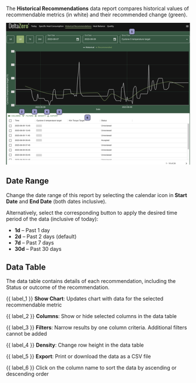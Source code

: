 The **Historical Recommendations** data report compares historical values of recommendable metrics (in white) and their recommended change (green). 

![Historical Recommendations](../_assets/media/screenshots/reports/historical_recommendations.png)

## Date Range

Change the date range of this report by selecting the calendar icon in **Start Date** and **End Date** (both dates inclusive).

Alternatively, select the corresponding button to apply the desired time period of the data (inclusive of today):

- **1d** – Past 1 day
- **2d** – Past 2 days (default)
- **7d** – Past 7 days
- **30d** – Past 30 days

## Data Table

The data table contains details of each recommendation, including the Status or outcome of the recommendation.

{{ label_1 }} **Show Chart**: Updates chart with data for the selected recommendable metric

{{ label_2 }} **Columns**: Show or hide selected columns in the data table

{{ label_3 }} **Filters**: Narrow results by one column criteria. Additional filters cannot be added

{{ label_4 }} **Density**: Change row height in the data table

{{ label_5 }} **Export**: Print or download the data as a CSV file

{{ label_6 }} Click on the column name to sort the data by ascending or descending order